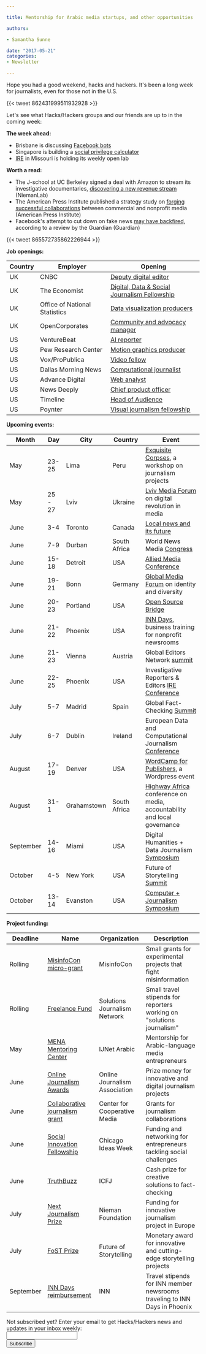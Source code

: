 ```yaml
---

title: Mentorship for Arabic media startups, and other opportunities

authors:

- Samantha Sunne

date: "2017-05-21"
categories:
- Newsletter

---
```


Hope you had a good weekend, hacks and hackers. It's been a long week for journalists, even for those not in the U.S.

{{< tweet 862431999511932928 >}}

Let's see what Hacks/Hackers groups and our friends are up to in the coming week:

**The week ahead:**

* Brisbane is discussing [Facebook bots](https://www.meetup.com/Hacks-Hackers-Brisbane/events/239654306/)
* Singapore is building a [social privilege calculator](https://www.meetup.com/Hacks-Hackers-Singapore/events/239998790/)
* [IRE](http://www.meetup.com/hackshackersIRE/) in Missouri is holding its weekly open lab

**Worth a read:**

* The J-school at UC Berkeley signed a deal with Amazon to stream its investigative documentaries, [discovering a new revenue stream](http://www.niemanlab.org/2017/05/with-a-big-amazon-streaming-deal-berkeleys-journalism-program-is-building-a-new-revenue-stream/?utm_source=Daily+Lab+email+list&utm_campaign=0014e6d63b-dailylabemail3&utm_medium=email&utm_term=0_d68264fd5e-0014e6d63b-396065225) (NiemanLab)
* The American Press Institute published a strategy study on [forging successful collaborations](https://www.americanpressinstitute.org/publications/reports/strategy-studies/commercial-nonprofit-partnerships/?utm_source=API+Need+to+Know+newsletter&utm_campaign=77ea87d438-EMAIL_CAMPAIGN_2017_05_18&utm_medium=email&utm_term=0_e3bf78af04-77ea87d438-38065925) between commercial and nonprofit media (American Press Institute)
* Facebook's attempt to cut down on fake news [may have backfired](https://www.theguardian.com/technology/2017/may/16/facebook-fake-news-tools-not-working), according to a review by the Guardian (Guardian)

{{< tweet 865572735862226944 >}}

**Job openings:**

| Country | Employer | Opening |
| ------ | -------- | ----------- |
UK | CNBC | [Deputy digital editor](http://talkingbiznews.com/biz-news-help-wanted/cnbc-com-seeks-deputy-digital-news-editor-in-london/)
UK | The Economist | [Digital, Data & Social Journalism Fellowship](http://www.gorkanajobs.co.uk/job/71432/the-economist-digital-data-and-social-journalism-fellowship/?deviceType=Desktop&TrackID=1)
UK | Office of National Statistics | [Data visualization producers](https://groups.google.com/forum/#!topic/data-vis-jobs/ugj1ZG5BfDY)
UK | OpenCorporates | [Community and advocacy manager](https://blog.opencorporates.com/jobs-at-opencorporates/community-advocacy-manager/)
US | VentureBeat | [AI reporter](http://talkingbiznews.com/biz-news-help-wanted/venturebeat-seeks-artificial-intelligence-reporter/)
US | Pew Research Center | [Motion graphics producer](https://docs.google.com/spreadsheets/d/1VCaaI7yLOT_H9djSljwLyYZmukROU9W4cFu4rX4-fVs/edit#gid=960999287)
US | Vox/ProPublica | [Video fellow](https://inn.org/job/voxpropublica-video-fellow/)
US | Dallas Morning News | [Computational journalist](https://groups.google.com/forum/#!topic/data-vis-jobs/8XWEa8YSLjc)
US | Advance Digital | [Web analyst](https://sjobs.brassring.com/TGWebHost/jobdetails.aspx?jobId=315174&partnerid=26212&siteid=5253)
US | News Deeply | [Chief product officer](https://www.newsdeeply.com/jobs)
US | Timeline | [Head of Audience](https://medium.com/@Timeline_Now/were-hiring-a-head-of-audience-dc987f4a78e4)
US | Poynter | [Visual journalism fellowship](http://www.poynter.org/2017/were-looking-for-our-next-naughton-fellow-is-it-you/458515/)

**Upcoming events:**

| Month | Day | City | Country | Event |
| ----- | --- | ---- | ------- | ----- |
May | 23-25 | Lima | Peru | [Exquisite Corpses](https://www.facebook.com/OjoPublico/photos/a.673232832753003.1073741828.671367792939507/1312349238841356/?type=3&theater), a workshop on journalism projects
May | 25 - 27 | Lviv | Ukraine | [Lviv Media Forum](http://lvivmediaforum.com/2017/en/about/) on digital revolution in media
June | 3-4 | Toronto | Canada | [Local news and its future](http://localnews.journalism.ryerson.ca/)
June | 7-9 | Durban | South Africa | World News Media [Congress](https://events.wan-ifra.org/events/world-news-media-congress-2017)
June | 15-18 | Detroit | USA | [Allied Media Conference](https://www.alliedmedia.org/amc)
June | 19-21 | Bonn | Germany | [Global Media Forum](http://www.dw.com/en/global-media-forum/global-media-forum/s-101219) on identity and diversity
June | 20-23 | Portland | USA | [Open Source Bridge](http://opensourcebridge.org/)
June | 21-22 | Phoenix | USA | [INN Days](https://www.eventbrite.com/e/inn-days-2017-growing-the-business-of-nonprofit-news-tickets-33152766818), business training for nonprofit newsrooms
June | 21-23 | Vienna | Austria | Global Editors Network [summit](https://events.bizzabo.com/201051/page/1009031/gen-summit-2017)
June | 22-25 | Phoenix | USA | Investigative Reporters & Editors [IRE Conference]([http://www.ire.org/conferences/ire2017/](http://www.ire.org/conferences/ire2017/))
July | 5-7 | Madrid | Spain | Global Fact-Checking [Summit](http://about.poynter.org/node/102080)
July | 6-7 | Dublin | Ireland | European Data and Computational Journalism [Conference](http://datajconf.com/)
August | 17-19 | Denver | USA | [WordCamp for Publishers](https://2017-denver.journalist.wordcamp.org/), a Wordpress event
August | 31-1 | Grahamstown | South Africa | [Highway Africa](http://highwayafrica.ru.ac.za/) conference on media, accountability and local governance
September | 14-16 | Miami | USA | Digital Humanities + Data Journalism [Symposium](http://dhdjmiami.com/)
October | 4-5 | New York | USA | Future of Storytelling [Summit](https://futureofstorytelling.org/summit)
October | 13-14 | Evanston | USA | [Computer + Journalism Symposium](http://cj2017.northwestern.edu/)

**Project funding:**

| Deadline | Name | Organization | Description |
| -------- | ---- | ------------ | ----------- |
Rolling | [MisinfoCon micro-grant](https://docs.google.com/forms/d/e/1FAIpQLScyX13mJU0DLUaoAFijjClCOUbzKrdqfFR2gMwv0eXVKJYXyQ/viewform?c=0&w=1) | MisinfoCon | Small grants for experimental projects that fight misinformation
Rolling | [Freelance Fund](http://solutionsjournalism.org/now-offering-travel-funds-freelancers/) | Solutions Journalism Network | Small travel stipends for reporters working on "solutions journalism"
May | [MENA Mentoring Center](http://ijnet.org/en/opportunities/ijnets-mentoring-center-accepting-applications-mena) | IJNet Arabic | Mentorship for Arabic-language media entrepreneurs
June | [Online Journalism Awards](https://awards.journalists.org/) | Online Journalism Association | Prize money for innovative and digital journalism projects
June | [Collaborative journalism grant](http://centerforcooperativemedia.org/open-call-for-collaborative-reporting-projects-unveiled-at-collaborative-journalism-summit-heres-how-to-apply/) | Center for Cooperative Media | Grants for journalism collaborations
June | [Social Innovation Fellowship](https://www.chicagoideas.com/bhsi) | Chicago Ideas Week | Funding and networking for entrepreneurs tackling social challenges
June | [TruthBuzz](https://medium.com/truthbuzz) | ICFJ | Cash prize for creative solutions to fact-checking
July | [Next Journalism Prize](http://www.nextjournalism.eu/en/) | Nieman Foundation | Funding for innovative journalism project in Europe
July | [FoST Prize](https://futureofstorytelling.org/story/2017-fost-prize-submissions-are-open) | Future of Storytelling | Monetary award for innovative and cutting-edge storytelling projects
September | [INN Days reimbursement](https://form.jotform.com/60836014737961) | INN | Travel stipends for INN member newsrooms traveling to INN Days in Phoenix

<div id="mc_embed_signup"><form id="mc-embedded-subscribe-form" class="validate" action="//hackshackers.us1.list-manage.com/subscribe/post?u=c56f2e53d5ed6ef87f8aaa75c&amp;id=fb2bc6f10b" method="post" name="mc-embedded-subscribe-form" novalidate="" target="_blank">
<div id="mc_embed_signup_scroll">
<div class="mc-field-group"><label for="mce-EMAIL">Not subscribed yet? Enter your email to get Hacks/Hackers news and updates in your inbox weekly:  </label></div>
<div class="mc-field-group"><input id="mce-EMAIL" class="required email" name="EMAIL" type="email" value="" /></div>
<!-- real people should not fill this in and expect good things - do not remove this or risk form bot signups-->
<div style="position: absolute; left: -5000px;"><input tabindex="-1" name="b_c56f2e53d5ed6ef87f8aaa75c_fb2bc6f10b" type="text" value="" /></div>
<div class="clear"><input id="mc-embedded-subscribe" class="button" name="subscribe" type="submit" value="Subscribe" /></div>
</div>
</form></div>
<!--End mc_embed_signup-->

<meta name="twitter:card" content="summary">
<meta name="twitter:image:src" content="https://hackshackers.com/content-images/about/hackshackers_logomark.png">
